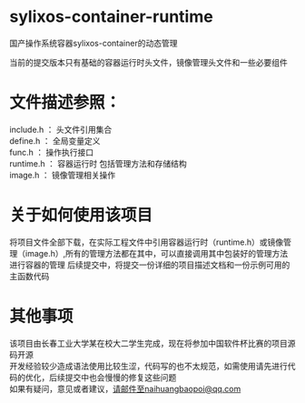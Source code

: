 # sylixos-container-runtime
国产操作系统容器sylixos-container的动态管理

当前的提交版本只有基础的容器运行时头文件，镜像管理头文件和一些必要组件

# 文件描述参照：
include.h ： 头文件引用集合  
define.h ： 全局变量定义  
func.h ： 操作执行接口  
runtime.h ： 容器运行时 包括管理方法和存储结构  
image.h ： 镜像管理相关操作  

# 关于如何使用该项目
将项目文件全部下载，在实际工程文件中引用容器运行时（runtime.h）或镜像管理（image.h）,所有的管理方法都在其中，可以直接调用其中包装好的管理方法进行容器的管理
后续提交中，将提交一份详细的项目描述文档和一份示例可用的主函数代码

# 其他事项
该项目由长春工业大学某在校大二学生完成，现在将参加中国软件杯比赛的项目源码开源  
开发经验较少造成语法使用比较生涩，代码写的也不太规范，如需使用请先进行代码的优化，后续提交中也会慢慢的修复这些问题  
如果有疑问，意见或者建议，请邮件至naihuangbaopoi@qq.com
